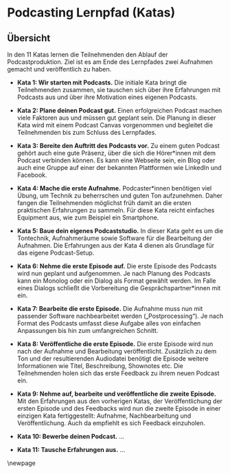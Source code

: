 # Podcasting Lernpfad (Katas)

## Übersicht

In den 11 Katas lernen die Teilnehmenden den Ablauf der Podcastproduktion. Ziel ist es am Ende des Lernpfades zwei Aufnahmen gemacht und veröffentlich zu haben.

* **Kata 1: Wir starten mit Podcasts.** Die initiale Kata bringt die Teilnehmenden zusammen, sie tauschen sich über ihre Erfahrungen mit Podcasts aus und über ihre Motivation eines eigenen Podcasts.

* **Kata 2: Plane deinen Podcast gut.** Einen erfolgreichen Podcast machen viele Faktoren aus und müssen gut geplant sein. Die Planung in dieser Kata wird mit einem Podcast Canvas vorgenommen und begleitet die Teilnehmenden bis zum Schluss des Lernpfades.

* **Kata 3: Bereite den Auftritt des Podcasts vor.** Zu einem guten Podcast gehört auch eine gute Präsenz, über die sich die Hörer\*innen mit dem Podcast verbinden können. Es kann eine Webseite sein, ein Blog oder auch eine Gruppe auf einer der bekannten Plattformen wie LinkedIn und Facebook.

* **Kata 4: Mache die erste Aufnahme.** Podcaster\*innen benötigen viel Übung, um Technik zu beherrschen und guten Ton aufzunehmen. Daher fangen die Teilnehmenden möglichst früh damit an die ersten praktischen Erfahrungen zu sammeln. Für diese Kata reicht einfaches Equipment aus, wie zum Beispiel ein Smartphone.

* **Kata 5: Baue dein eigenes Podcaststudio.** In dieser Kata geht es um die Tontechnik, Aufnahmeräume sowie Software für die Bearbeitung der Aufnahmen. Die Erfahrungen aus der Kata 4 dienen als Grundlage für das eigene Podcast-Setup.

* **Kata 6: Nehme die erste Episode auf.** Die erste Episode des Podcasts wird nun geplant und aufgenommen. Je nach Planung des Podcasts kann ein Monolog oder ein Dialog als Format gewählt werden. Im Falle eines Dialogs schließt die Vorbereitung die Gesprächspartner\*innen mit ein.

* **Kata 7: Bearbeite die erste Episode.** Die Aufnahme muss nun mit passender Software nachbearbeitet werden („Postprocessing“). Je nach Format des Podcasts umfasst diese Aufgabe alles von einfachen Anpassungen bis hin zum umfangreichen Schnitt.

* **Kata 8: Veröffentliche die erste Episode.** Die erste Episode wird nun nach der Aufnahme und Bearbeitung veröffentlicht. Zusätzlich zu dem Ton und der resultierenden Audiodatei benötigt die Episode weitere Informationen wie Titel, Beschreibung, Shownotes etc. Die Teilnehmenden holen sich das erste Feedback zu ihrem neuen Podcast ein.

* **Kata 9: Nehme auf, bearbeite und veröffentliche die zweite Episode.** Mit den Erfahrungen aus den vorherigen Katas, der Veröffentlichung der ersten Episode und des Feedbacks wird nun die zweite Episode in einer einzigen Kata fertiggestellt: Aufnahme, Nachbearbeitung und Veröffentlichung. Auch da empfiehlt es sich Feedback einzuholen.

* **Kata 10: Bewerbe deinen Podcast.** ...

* **Kata 11: Tausche Erfahrungen aus.** ...

\newpage